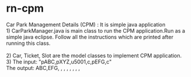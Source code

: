 # rn-cpm
Car Park Management Details (CPM) : 
It is simple java application
  <br>1) CarParkManager.java is main class to run the CPM application.Run as a simple java eclipse.
  Follow all the instructions which are printed after running this class.</br>
  <br>2) Car, Ticket, Slot are the model classes to implement CPM application.</br>
  3) The input:  "pABC,pXYZ,u5001,c,pEFG,c"
 </br> The output: ABC,EFG, , , , , , , ,
 </br>
